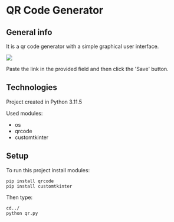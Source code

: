 <p>

# QR Code Generator

## General info
It is a qr code generator with a simple graphical user interface.

<img src="https://i.imgur.com/a/20GPolB.png">

Paste the link in the provided field and then click the 'Save' button.
## Technologies
Project created in Python 3.11.5

Used modules:
* os
* qrcode
* customtkinter
## Setup
To run this project install modules:

```
pip install qrcode
pip install customtkinter
```
Then type:
```
cd../
python qr.py
```
#
</p>
